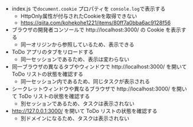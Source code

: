 - index.js で`document.cookie` プロパティを `console.log`で表示する
  - HttpOnly属性が付与されたCookieを取得できない
  - https://qiita.com/kohekohe1221/items/80ff7a0bba6ac9128f56
- ブラウザの開発者コンソールで http://localhost:3000/ の Cookie を表示する
  - 同一オリジンから参照しているため、表示できる
- ToDo アプリのタブをリロードする
  - 同一セッションであるため、表示は変わらない
- 同一ブラウザの異なるタブやウィンドウで http://localhost:3000/ を開いて ToDo リストの状態を確認する
  - 同一セッション内であるため、同じタスクが表示される
- シークレットウィンドウや異なるブラウザで http://localhost:3000/ を開いて ToDo リストの状態を確認する
  - 別セッションであるため、タスクは表示されない
- http://127.0.0.1:3000/ を開いて ToDo リストの状態を確認する
  - 別ドメインになるため、タスクは表示されない
